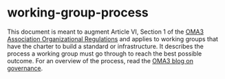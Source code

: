 # working-group-process

This document is meant to augment Article VI, Section 1 of the [OMA3 Association Organizational Regulations](https://www.oma3.org/organizational-regulations) and applies to working groups that have the charter to build a standard or infrastructure.  It describes the process a working group must go through to reach the best possible outcome.  For an overview of the process, read the [OMA3 blog on governance](https://www.oma3.org/post/oma3-operations-and-governance).  
